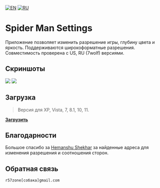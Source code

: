 [![EN](https://user-images.githubusercontent.com/9499881/33184537-7be87e86-d096-11e7-89bb-f3286f752bc6.png)](https://github.com/r57zone/Spider-Man-Settings/) 
[![RU](https://user-images.githubusercontent.com/9499881/27683795-5b0fbac6-5cd8-11e7-929c-057833e01fb1.png)](https://github.com/r57zone/Spider-Man-Settings/blob/master/README.RU.md)

# Spider Man Settings
Приложение позволяет изменить разрешение игры, глубину цвета и яркость. Поддерживаются широкоформатные разрешения. Совместимость проверена с US, RU (7wolf) версиями.

## Скриншоты
![](https://github.com/r57zone/Spider-Man-Settings/assets/9499881/210d7c80-1fe8-445a-b407-5aaed1d22bc8)
[![](https://github.com/r57zone/Spider-Man-Settings/assets/9499881/8e13f775-92bd-4f0f-b880-1cf60ed20a65)](https://github.com/r57zone/Spider-Man-Settings/assets/9499881/f0233845-e2f3-49a8-b8dd-90fd184c2cdf)

## Загрузка
>Версия для XP, Vista, 7, 8.1, 10, 11.

**[Загрузить](https://github.com/r57zone/Spider-Man-Settings/releases)**

## Благодарности
Большое спасибо за [Hemanshu Shekhar](https://community.pcgamingwiki.com/profile/9470-hemanshu-shekhar/) за найденные адреса для изменения разрешения и соотношения сторон.

## Обратная связь
`r57zone[собака]gmail.com`